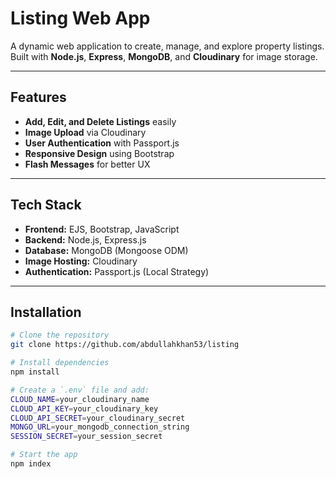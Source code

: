 # Listing Web App

A dynamic web application to create, manage, and explore property listings.  
Built with **Node.js**, **Express**, **MongoDB**, and **Cloudinary** for image storage.

---

## Features
- **Add, Edit, and Delete Listings** easily
- **Image Upload** via Cloudinary
- **User Authentication** with Passport.js
- **Responsive Design** using Bootstrap
- **Flash Messages** for better UX

---

## Tech Stack
- **Frontend:** EJS, Bootstrap, JavaScript
- **Backend:** Node.js, Express.js
- **Database:** MongoDB (Mongoose ODM)
- **Image Hosting:** Cloudinary
- **Authentication:** Passport.js (Local Strategy)

---

## Installation

```bash
# Clone the repository
git clone https://github.com/abdullahkhan53/listing

# Install dependencies
npm install

# Create a `.env` file and add:
CLOUD_NAME=your_cloudinary_name
CLOUD_API_KEY=your_cloudinary_key
CLOUD_API_SECRET=your_cloudinary_secret
MONGO_URL=your_mongodb_connection_string
SESSION_SECRET=your_session_secret

# Start the app
npm index
